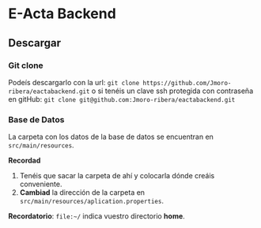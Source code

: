 # E-Acta Backend

## Descargar

### Git clone

Podeís descargarlo con la url: `git clone https://github.com/Jmoro-ribera/eactabackend.git` o si tenéis un clave ssh protegida con contraseña en gitHub: `git clone git@github.com:Jmoro-ribera/eactabackend.git`

### Base de Datos

La carpeta con los datos de la base de datos se encuentran en `src/main/resources`.

**Recordad**

1. Tenéis que sacar la carpeta de ahí y colocarla dónde creáis conveniente.
1. **Cambiad** la dirección de la carpeta en `src/main/resources/aplication.properties`. 

**Recordatorio**: `file:~/` indica vuestro directorio **home**.
